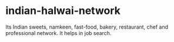 # indian-halwai-network
Its Indian sweets, namkeen, fast-food, bakery, restaurant, chef and professional network. It helps in job search.
